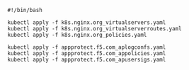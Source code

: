     #!/bin/bash
    
    kubectl apply -f k8s.nginx.org_virtualservers.yaml
    kubectl apply -f k8s.nginx.org_virtualserverroutes.yaml
    kubectl apply -f k8s.nginx.org_policies.yaml
    
    kubectl apply -f appprotect.f5.com_aplogconfs.yaml
    kubectl apply -f appprotect.f5.com_appolicies.yaml
    kubectl apply -f appprotect.f5.com_apusersigs.yaml